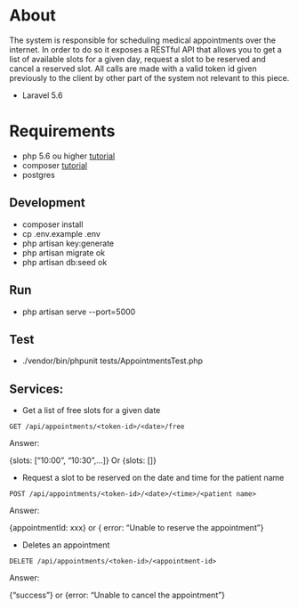 # About
The system is responsible for scheduling medical appointments over the internet. In order to do so it exposes a RESTful API that allows you to get a list of available slots for a given day, request a slot to be reserved and cancel a reserved slot.  All calls are made with a valid token id given previously to the client by other part of the system not relevant to this piece.
- Laravel 5.6

# Requirements
- php 5.6 ou higher [tutorial](http://tecadmin.net/install-php5-on-ubuntu/)
- composer [tutorial](https://getcomposer.org/doc/00-intro.md#globally)
- postgres

## Development
- composer install
- cp .env.example .env
- php artisan key:generate
- php artisan migrate ok
- php artisan db:seed ok

## Run
- php artisan serve --port=5000

## Test
- ./vendor/bin/phpunit tests/AppointmentsTest.php

## Services:

- Get a list of free slots for a given date
```
GET /api/appointments/<token-id>/<date>/free 
```

Answer:

{slots: [“10:00”, “10:30”,…]} Or {slots: []}


- Request a slot to be reserved on the date and time for the patient name
```
POST /api/appointments/<token-id>/<date>/<time>/<patient name>
```

Answer:

{appointmentId: xxx} or { error: “Unable to reserve the appointment”}

- Deletes an appointment

```
DELETE /api/appointments/<token-id>/<appointment-id>
```

Answer:

{“success”} or {error: “Unable to cancel the appointment”}
